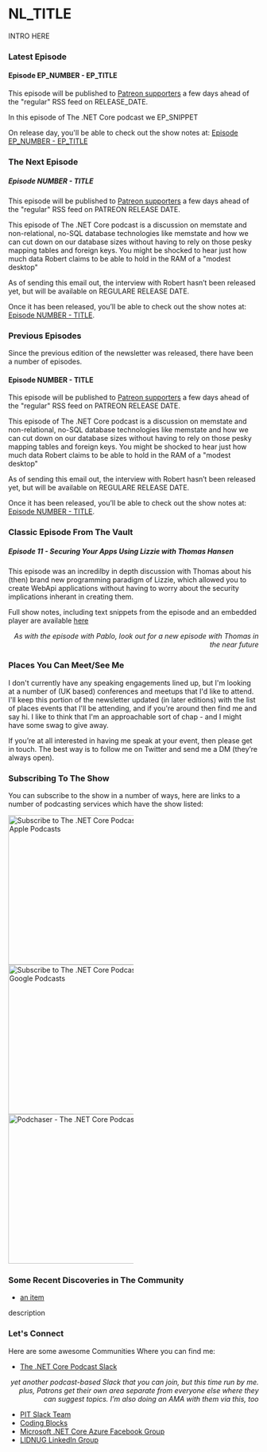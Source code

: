 # NL_TITLE

INTRO HERE

### Latest Episode

#### Episode EP_NUMBER - EP_TITLE

This episode will be published to [Patreon supporters](https://www.patreon.com/TheDotNetCorePodcast) a few days ahead of the "regular" RSS feed on RELEASE_DATE.

In this episode of The .NET Core podcast we EP_SNIPPET

On release day, you'll be able to check out the show notes at: [Episode EP_NUMBER - EP_TITLE](https://dotnetcore.show/episode-EPISODE_NO/)

### The Next Episode

##### Episode NUMBER - TITLE

This episode will be published to [Patreon supporters](https://www.patreon.com/TheDotNetCorePodcast) a few days ahead of the "regular" RSS feed on PATREON RELEASE DATE.

This episode of The .NET Core podcast is a discussion on memstate and non-relational, no-SQL database technologies like memstate and how we can cut down on our database sizes without having to rely on those pesky mapping tables and foreign keys. You might be shocked to hear just how much data Robert claims to be able to hold in the RAM of a "modest desktop"

As of sending this email out, the interview with Robert hasn’t been released yet, but will be available on REGULARE RELEASE DATE.

Once it has been released, you’ll be able to check out the show notes at: [Episode NUMBER - TITLE](URL).

### Previous Episodes

Since the previous edition of the newsletter was released, there have been a number of episodes.

#### Episode NUMBER - TITLE

This episode will be published to [Patreon supporters](https://www.patreon.com/TheDotNetCorePodcast) a few days ahead of the "regular" RSS feed on PATREON RELEASE DATE.

This episode of The .NET Core podcast is a discussion on memstate and non-relational, no-SQL database technologies like memstate and how we can cut down on our database sizes without having to rely on those pesky mapping tables and foreign keys. You might be shocked to hear just how much data Robert claims to be able to hold in the RAM of a "modest desktop"

As of sending this email out, the interview with Robert hasn’t been released yet, but will be available on REGULARE RELEASE DATE.

Once it has been released, you’ll be able to check out the show notes at: [Episode NUMBER - TITLE](URL).

### Classic Episode From The Vault

##### Episode 11 - Securing Your Apps Using Lizzie with Thomas Hansen

This episode was an incredilby in depth discussion with Thomas about his (then) brand new programming paradigm of Lizzie, which allowed you to create WebApi applications without having to worry about the security implications inherant in creating them.

Full show notes, including text snippets from the episode and an embedded player are available [here](https://dotnetcore.show/episode-11-but-what-is-lizzie/)

<p style="text-align: right;"><em>As with the episode with Pablo, look out for a new episode with Thomas in the near future</em></p>

### Places You Can Meet/See Me

I don't currently have any speaking engagements lined up, but I'm looking at a number of (UK based) conferences and meetups that I'd like to attend. I'll keep this portion of the newsletter updated (in later editions) with the list of places events that I'll be attending, and if you're around then find me and say hi. I like to think that I'm an approachable sort of chap - and I might have some swag to give away.

If you’re at all interested in having me speak at your event, then please get in touch. The best way is to follow me on Twitter and send me a DM (they’re always open).

### Subscribing To The Show

You can subscribe to the show in a number of ways, here are links to a number of podcasting services which have the show listed:

<a href="https://itunes.apple.com/gb/podcast/the-net-core-podcast/id1433496275"><img alt="Subscribe to The .NET Core Podcast on Apple Podcasts" src="https://dotnetcore.show/content/images/Apple_Podcasts.png" style="width:300px;max-width:50%"/></a>
<a href="https://www.google.com/podcasts?feed=aHR0cHM6Ly90aGVkb3RuZXRjb3JlcG9kY2FzdC5saWJzeW4uY29tL3Jzcw%3D%3D"><img alt="Subscribe to The .NET Core Podcast on Google Podcasts" src="https://dotnetcore.show/content/images/Google_Podcasts.png" style="width:300px;max-width:50%"/></a>
<a href="https://www.podchaser.com/TheDotNetCorePodcast?utm_source=The%20.NET%20Core%20Podcast%7C710798&utm_medium=badge&utm_content=TRCASP710798" target="__blank" style="text-decoration:none" ><img alt="Podchaser - The .NET Core Podcast" src="https://imagegen.podchaser.com/badge/TRCASP710798.png" style="width:300px;max-width:50%"/></a>

### Some Recent Discoveries in The Community

- [an item](url)

description

### Let's Connect

Here are some awesome Communities Where you can find me:

- [The .NET Core Podcast Slack](https://join.slack.com/t/thenetcoreshow/shared_invite/enQtNTY4MTU3MzAyMDE4LWRiZjFmYzE4ODM5ZGViYWJjY2ZhMGZhZjRjNjBlNzE0ZjFjMjJhOWQ3NzA3ZGUwNjE5ZDk1ODliZDFhNzU0ODY?utm_source=dotnetcoreshow&utm_medium=email)

<p style="text-align: right;"><em>yet another podcast-based Slack that you can join, but this time run by me. plus, Patrons get their own area separate from everyone else where they can suggest topics. I’m also doing an AMA with them via this, too</em></p>

- [PIT Slack Team](https://join.slack.com/t/productivedevs/shared_invite/enQtNDcxNDE5NjAzMjM1LTQ1ZWVjNThhNDE4OTY5YmQ1NzQ0ZWM4NDg2MDIyODZhZjg2Yzk4YzMyNmQzMTI2MTRhYTBlMDI4YzkxZTQwYTk)
- [Coding Blocks](https://join.slack.com/t/codingblocks/shared_invite/enQtNTE2NjIyMzE5NDg4LTRhNTZjNzU1MThhOThjODQ2MTI2OWE2OTgxM2FlMDEwZmQ2MjhkYmI2NGY3ZDdiNmJhZTY0NDdjYTg1OWEyMGU)
- [Microsoft .NET Core Azure Facebook Group](https://www.facebook.com/groups/msoft.netcore.azure/)
- [LIDNUG LinkedIn Group](https://www.linkedin.com/groups/43315/)